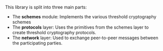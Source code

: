 This library is split into three main parts:
- The **schemes** module: Implements the various threshold cryptography schemes
- The **protocols** layer: Uses the primitives from the schemes layer to create threshold cryptography protocols.
- The **network** layer: Used to exchange peer-to-peer messages between the participating parties.
